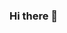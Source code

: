 ### Hi there 👋

<!--
**MustafaAhmadov/MustafaAhmadov** is a ✨ _special_ ✨ repository because its `README.md` (this file) appears on your GitHub profile.

Here are some ideas to get you started:


- 🌱 I’m currently learning prompt engineering with Llama 2
- 👯 I’m looking to collaborate on AI projects
- 🤔 I’m looking for help with ...
- 💬 Ask me about ...
- 📫 How to reach me: mustafahmdov@gmail.com
-->
